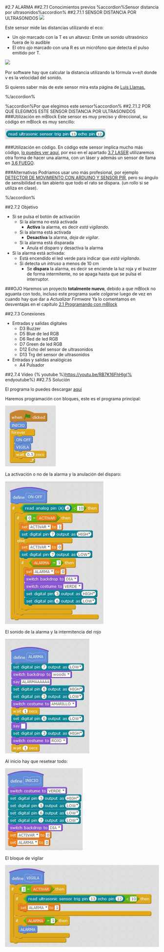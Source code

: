 #2.7 ALARMA
##2.7.1 Conocimientos previos
%accordion%Sensor distancia por ultrasonidos%accordion%
##2.7.1.1 SENSOR DISTANCIA POR ULTRASONIDOS
![](https://catedu.gitbooks.io/programa-arduino-mediante-codigo/content/img/Captura_de_pantalla_2015-04-01_a_las_22.48.19.png)

Este sensor mide las distancias utilizando el eco:

* Un *ojo* marcado con la T es un altavoz: Emite un sonido ultrasónico fuera de lo audible
* El otro *ojo* marcado con una R es un micrófono que detecta el pulso emitido por T.

![](http://aularagon.catedu.es/materialesaularagon2013/arduino/M1/sr04.jpg)

Por software hay que calcular la distancia utilizando la fórmula v=e/t donde v es la velocidad del sonido.

Si quieres saber más de este sensor mira esta página de [Luis Llamas.](https://www.luisllamas.es/medir-distancia-con-arduino-y-sensor-de-ultrasonidos-hc-sr04/)

%/accordion%


%accordion%Por que elegimos este sensor%accordion%
##2.7.1.2 POR QUÉ ELEGIMOS ESTE SENSOR DISTANCIA POR ULTRASONIDOS
###Utilización en mBlock
Este sensor es muy preciso y direccional, su código en mBlock es muy sencillo:

![](/assets/ordenultrasonico.jpg)

###Utilización en código.
En código este sensor implica mucho más código, [lo puedes ver aquí](https://catedu.gitbooks.io/programa-arduino-mediante-codigo/content/montaje_7_medicin_de_la_distancia.html), por eso en el apartado [3.7 LASER](/37-laser.md) utilizaremos otra forma de hacer una alarma, con un láser y además un sensor de llama en [3.6 FUEGO](/36-fuego.md).

###Alternativas
Podriamos usar uno más profesional, por ejemplo [DETECTOR DE MOVIMIENTO CON ARDUINO Y SENSOR PIR](https://www.luisllamas.es/detector-de-movimiento-con-arduino-y-sensor-pir/), pero su ángulo de sensibilidad es tan abierto que todo el rato se dispara. (un rollo si se utiliza en clase).

%/accordion%



##2.7.2 Objetivo

* Si se pulsa el botón de activación
    * Si la alarma no está activada
        * **Activa** la alarma, es decir *está vigilando*.
    * Si la alarma está activada
        * **Desactiva** la alarma, *deja de vigilar*.
    * Si la alarma está disparada
        * Anula el disparo y desactiva la alarma
* Si la alarma está activada:
    * Está encendido el led verde para indicar que *está vigilando*.
    * Si detecta un *intruso* a menos de 10 cm
        * Se **dispara** la alarma, es decir se enciende la luz roja y el buzzer de forma intermitente, no se apaga hasta que se pulsa el interruptor.
        

###OJO
Haremos un proyecto **totalmente nuevo**, debido a que mBlock no aguanta con todo, incluso este programa suele *colgarse* luego de vez en cuando hay que dar a *Actualizar Firmware*
Ya lo comentamos en desventajas en el capítulo [2.1 Programando con mBlock](/21-programacion-mblock.md)

##2.7.3 Conexiones

* Entradas y salidas digitales
    * D3 Buzzer
    * D5 Blue de led RGB
    * D6 Red de led RGB
    * D7 Green de led RGB
    * D12 Echo del sensor de ultrasonidos
    * D13 Trg del sensor de ultrasonidos
* Entradas y salidas analógicas
    * A4 Pulsador

##2.7.4 Video
{% youtube %}https://youtu.be/RB7K16FhHlg{% endyoutube%}
##2.7.5 Solución

El programa lo puedes descargar [aquí](https://drive.google.com/open?id=1bV5VehaV7vf1eMwBAjru-LZ0Wh9E75Wq)


Haremos programación con bloques, este es el programa principal:

![](/assets/alarma1.jpg)

La activación o no de la alarma y la anulación del disparo:

![](/assets/alarma2.jpg)

El sonido de la alarma y la intermitencia del rojo

![](/assets/alarma3.jpg)

Al inicio hay que resetear todo:

![](/assets/alarma4.jpg)

El bloque de vigilar

![](/assets/alarma5.jpg)